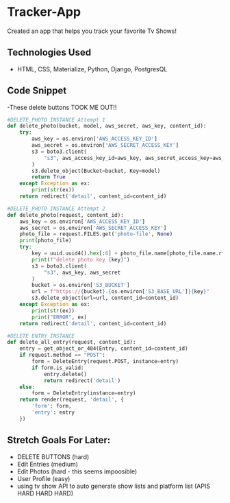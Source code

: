 # Tracker-App
Created an app that helps you track your favorite Tv Shows!

## Technologies Used
- HTML, CSS, Materialize, Python, Django, PostgresQL

## Code Snippet
-These delete buttons TOOK ME OUT!!
``` Python
#DELETE_PHOTO INSTANCE Attempt 1
def delete_photo(bucket, model, aws_secret, aws_key, content_id):
    try:
        aws_key = os.environ['AWS_ACCESS_KEY_ID']
        aws_secret = os.environ['AWS_SECRET_ACCESS_KEY']
        s3 = boto3.client(
            "s3", aws_access_key_id=aws_key, aws_secret_access_key=aws_secret
        )
        s3.delete_object(Bucket=bucket, Key=model)
        return True
    except Exception as ex:
        print(str(ex))
    return redirect('detail', content_id=content_id)

#DELETE_PHOTO INSTANCE Attempt 2
def delete_photo(request, content_id):
    aws_key = os.environ['AWS_ACCESS_KEY_ID']
    aws_secret = os.environ['AWS_SECRET_ACCESS_KEY']
    photo_file = request.FILES.get('photo-file', None)
    print(photo_file)
    try:
        key = uuid.uuid4().hex[:6] + photo_file.name[photo_file.name.rfind('.'):]
        print(f"delete photo key {key}")
        s3 = boto3.client(
            "s3", aws_key, aws_secret
        )
        bucket = os.environ['S3_BUCKET']
        url = f"https://{bucket}.{os.environ['S3_BASE_URL']}{key}"
        s3.delete_object(url=url, content_id=content_id)
    except Exception as ex:
        print(str(ex))
        print("ERROR", ex)
    return redirect('detail', content_id=content_id)

#DELETE ENTRY INSTANCE
def delete_all_entry(request, content_id):
    entry = get_object_or_404(Entry, content_id=content_id)
    if request.method == "POST":
        form = DeleteEntry(request.POST, instance=entry)
        if form.is_valid:
            entry.delete()
            return redirect('detail')
    else:
        form = DeleteEntry(instance=entry)
    return render(request, 'detail', {
        'form': form,
        'entry': entry
    })
```

## Stretch Goals For Later:
- DELETE BUTTONS (hard)
- Edit Entries (medium)
- Edit Photos (hard - this seems impoosible)
- User Profile (easy)
- using tv show API to auto generate show lists and platform list (APIS HARD HARD HARD)
